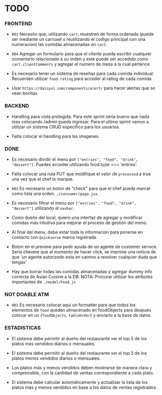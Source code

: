 # TODO

### FRONTEND

- `002` Necesito que, utilizando `cart`, muestren de forma ordenada (puede ser mediante un carrusel o reutilizando el codigo principal con una numeracion) las comidas almacenadas en `cart`.

- `004` Agregar un formulario para que el cliente pueda escribir cualquier comentario relacionado a su orden y este puede ser accedido como `cart.clientComments` y agregar el numero de mesa a la cual pertence

- Es necesario tener un sistema de reseñas para cada comida individual. Recuerden utilizar `food.rating` para acceder al rating de cada comida.

- Usar `https://daisyui.com/components/alert/` para hacer alertas que se vean bonitas

### BACKEND

- Handling para vista protegida. Para este sprint seria bueno que nada mas colocando /admin pueda ingresar. Para el ultimo sprint vamos a utilizar un sistema CRUD especifico para los usuarios.

- Falta colocar el handling para las imagenes.

### DONE

- Es necesario dividir el menu por `["entries", "food", "drink", "dessert"]`. Puedes acceder utilizando food.type === 'entries'.

- Falta colocar una ruta PUT que modifique el valor de `processed` a true una vez que el chef lo marque.

- `003` Es necesario un boton de "check" para que el chef pueda marcar como lista una orden. `./consumer/page.jsx`.

- Es necesario filtrar el menu por `["entries", "food", "drink", "dessert"]` utilizando el `navbar`.

- Como dueño del local, quiero una interfaz de agregar y modificar comidas más intuitiva para mejorar el proceso de gestión del menú.

- Al final del menu, debe estar toda la informacion para ponerse en contacto con `Quickserve` marca registrada.

- Boton en el preview para pedir ayuda de un agente de customer service. Seria chevere que al momento de hacer click, se imprime una noticia de que 'un agente autorizado esta en camino a resolver cualquier duda que tengas'
- Hay que borrar todas las comidas almacenadas y agregar dummy info correcta de Asian Cuisine a la DB. NOTA: Procurar utilizar los atributos importantes de `./model/Food.js`

### NOT DOABLE ATM

- `001` Es necesario colocar aqui un formatter para que todos los elementos de `food` queden almacenado en foodObjects para después colocar en un {`foodObjects`, `tableOrder`} y enviarlo a la base de datos.

### ESTADISTICAS

- El sistema debe permitir al dueño del restaurante ver el top 5 de los platos más vendidos diarios o mensuales.

- El sistema debe permitir al dueño del restaurante ver el top 5 de los platos menos vendidos diarios o mensuales.

- Los platos más y menos vendidos deben mostrarse de manera clara y comprensible, con la cantidad de ventas correspondiente a cada plato.

- El sistema debe calcular automáticamente y actualizar la lista de los platos más y menos vendidos en base a los datos de ventas registrados.
